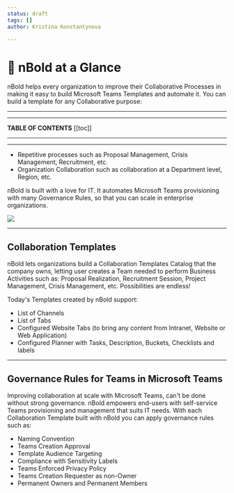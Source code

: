 ```yaml
---
status: draft
tags: []
author: Kristina Konstantynova

---
```

# 🚀 nBold at a Glance

nBold helps every organization to improve their Collaborative Processes in making it easy to build Microsoft Teams Templates and automate it. You can build a template for any Collaborative purpose:

***

---

**TABLE OF CONTENTS**
[[toc]]

---

***

* Repetitive processes such as Proposal Management, Crisis Management, Recruitment, etc.
* Organization Collaboration such as collaboration at a Department level, Region, etc.

nBold is built with a love for IT. It automates Microsoft Teams provisioning with many Governance Rules, so that you can scale in enterprise organizations.

![](https://salestim.intercom-attachments-1.com/i/o/163970142/6c6ce79227d8934e8eeb81c9/automationConcept.png)

***

## Collaboration Templates

nBold lets organizations build a Collaboration Templates Catalog that the company owns, letting user creates a Team needed to perform Business Activities such as: Proposal Realization, Recruitment Session, Project Management, Crisis Management, etc. Possibilities are endless!

Today's Templates created by nBold support:

* List of Channels
* List of Tabs
* Configured Website Tabs (to bring any content from Intranet, Website or Web Application)
* Configured Planner with Tasks, Description, Buckets, Checklists and labels

***

## Governance Rules for Teams in Microsoft Teams

Improving collaboration at scale with Microsoft Teams, can't be done without strong governance. nBold empowers end-users with self-service Teams provisioning and management that suits IT needs. With each Collaboration Template built with nBold you can apply governance rules such as:

* Naming Convention
* Teams Creation Approval
* Template Audience Targeting
* Compliance with Sensitivity Labels
* Teams Enforced Privacy Policy
* Teams Creation Requester as non-Owner
* Permanent Owners and Permanent Members